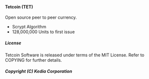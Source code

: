 #### **Tetcoin (TET)**

Open source peer to peer currency.
* Scrypt Algorithm
* 128,000,000 Units to first issue

##### **License**

Tetcoin Software is released under terms of the MIT License.  Refer to COPYING for further details.

###### **Copyright (C) Kedia Corporation**
